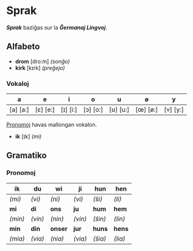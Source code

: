 # Sprak

***Sprak*** baziĝas sur la ***Ĝermanaj Lingvoj***.

## Alfabeto

* **drom** [dro:m] *(sonĝo)*
* **kirk** [kɪrk] *(preĝejo)*

### Vokaloj

|**a**|**e**|**i**|**o**|**u**|**ø**|**y**|
|-|-|-|-|-|-|-|
|[a] [a:]|[ɛ] [e:]|[ɪ] [i:]|[ɔ] [o:]|[ʊ] [u:]|[œ] [ø:]|[ʏ] [y:]|

[Pronomoj](#pronomoj) havas mallongan vokalon.

* **ik** [ɪk] *(mi)*

## Gramatiko

### Pronomoj

|**ik**|**du**|**wi**|**ji**|**hun**|**hen**|
|-|-|-|-|-|-|
|*(mi)*|*(vi)*|*(ni)*|*(vi)*|*(ŝi)*|*(li)*|
|**mi**|**di**|**ons**|**ju**|**hum**|**hem**|
|*(min)*|*(vin)*|*(nin)*|*(vin)*|*(ŝin)*|*(lin)*|
|**min**|**din**|**onser**|**jur**|**huns**|**hens**|
|*(mia)*|*(via)*|*(nia)*|*(via)*|*(ŝia)*|*(lia)*|

